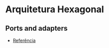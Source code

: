 # Arquitetura Hexagonal
## Ports and adapters

- [Referência](https://jmgarridopaz.github.io/content/hexagonalarchitecture.html)
